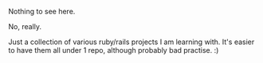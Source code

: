 Nothing to see here. 


No, really.

Just a collection of various ruby/rails projects I am learning with. It's easier to have them all under 1 repo, although probably bad practise. :)
